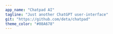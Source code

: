 ```yaml
---
app_name: "Chatpad AI"
tagline: "Just another ChatGPT user-interface"
git: "https://github.com/deta/chatpad"
theme_color: "#08A678"
---
```



